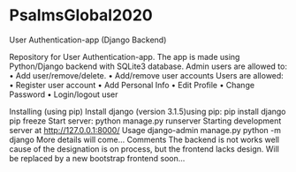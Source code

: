 # PsalmsGlobal2020

User Authentication-app (Django Backend)
 
Repository for User Authentication-app. 
The app is made using Python/Django backend with SQLite3 database.
Admin users are allowed to:
•	Add user/remove/delete.
•	Add/remove user accounts
Users are allowed:
•	Register user account 
•	Add Personal Info
•	Edit Profile
•	Change Password
•	Login/logout user

Installing (using pip)
Install django (version 3.1.5)using pip:
pip install django
pip freeze
Start server:
python manage.py runserver
Starting development server at http://127.0.0.1:8000/
Usage
 django-admin 
 manage.py 
 python -m django 
More details will come...
Comments
The backend is not works well cause of the designation is on process, but the frontend lacks design. Will be replaced by a new bootstrap frontend soon...
